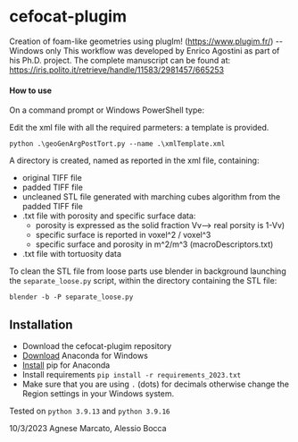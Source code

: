 # cefocat-plugim
Creation of foam-like geometries using plugIm! (https://www.plugim.fr/) -- Windows only
This workflow was developed by Enrico Agostini as part of his Ph.D. project. The complete manuscript can be found at: https://iris.polito.it/retrieve/handle/11583/2981457/665253

#### How to use
On a command prompt or Windows PowerShell type:

Edit the xml file with all the required parmeters: a template is provided.

`python .\geoGenArgPostTort.py --name .\xmlTemplate.xml`

A directory is created, named as reported in the xml file, containing:
* original TIFF file
* padded TIFF file
* uncleaned STL file generated with marching cubes algorithm from the padded TIFF file
* .txt file with porosity and specific surface data:
    * porosity is expressed as the solid fraction Vv--> real porsity is 1-Vv)
    * specific surface is reported in voxel^2 / voxel^3  
    * specific surface and porosity in m^2/m^3 (macroDescriptors.txt)
* .txt file with tortuosity data

To clean the STL file from loose parts use blender in background launching the `separate_loose.py` script, within the directory containing the STL file:

`blender -b -P separate_loose.py`

## Installation
* Download the cefocat-plugim repository
* [Download](https://docs.anaconda.com/anaconda/install/windows/) Anaconda for Windows 
* [Install](https://anaconda.org/anaconda/pip) pip for Anaconda
* Install requirements `pip install -r requirements_2023.txt`
* Make sure that you are using `.` (dots) for decimals otherwise change the Region settings in your Windows system.

Tested on `python 3.9.13` and `python 3.9.16`

10/3/2023 Agnese Marcato, Alessio Bocca
